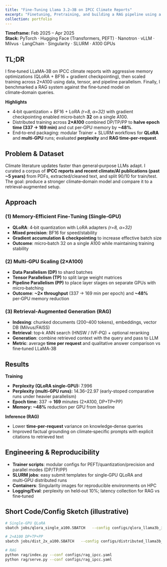 ```yaml
---
title: "Fine-Tuning Llama 3.2–3B on IPCC Climate Reports"
excerpt: "Finetuning, Pretraining, and building a RAG pipeline using a Llama3.2-3B model on IPCC Climate Reports in a distributed environment"
collection: portfolio
---
```

**Timeframe:** Feb 2025 – Apr 2025  
**Stack:** PyTorch · Hugging Face (Transformers, PEFT) · Nanotron · vLLM · Milvus · LangChain · Singularity · SLURM · A100 GPUs

## TL;DR

I fine‑tuned LLaMA‑3B on IPCC climate reports with aggressive memory optimizations (QLoRA + BF16 + gradient checkpointing), then scaled training across 2×A100 using data, tensor, and pipeline parallelism. Finally, I benchmarked a RAG system against the fine‑tuned model on climate‑domain queries.

**Highlights**

- 4‑bit quantization + BF16 + LoRA *(r=8, α=32)* with gradient checkpointing enabled micro‑batch **32** on a single A100.
- Distributed training across **2×A100** combined DP/TP/PP to **halve epoch time (337 → 169 min)** and cut per‑GPU memory by **~48%**.
- End‑to‑end packaging: modular Trainer + SLURM workflows for **QLoRA** and **multi‑GPU** runs; evaluated **perplexity** and **RAG time‑per‑request**.

## Problem & Dataset

Climate literature updates faster than general‑purpose LLMs adapt. I curated a corpus of **IPCC reports and recent climate/AI publications (past ~5 years)** from PDFs, extracted/cleaned text, and split 90/10 for train/test. The goal: produce a stronger climate‑domain model and compare it to a retrieval‑augmented setup.

## Approach

### (1) Memory‑Efficient Fine‑Tuning (Single‑GPU)

- **QLoRA**: 4‑bit quantization with LoRA adapters *(r=8, α=32)*
- **Mixed precision**: BF16 for speed/stability
- **Gradient accumulation & checkpointing** to increase effective batch size
- **Outcome**: micro‑batch 32 on a single A100 while maintaining training stability

### (2) Multi‑GPU Scaling (2×A100)

- **Data Parallelism (DP)** to shard batches
- **Tensor Parallelism (TP)** to split large weight matrices
- **Pipeline Parallelism (PP)** to place layer stages on separate GPUs with micro‑batching
- **Outcome**: **~2× throughput** (337 → 169 min per epoch) and **~48%** per‑GPU memory reduction

### (3) Retrieval‑Augmented Generation (RAG)

- **Indexing**: chunked documents (200–400 tokens), embeddings, vector DB (Milvus/FAISS)
- **Retrieval**: top‑k ANN search (HNSW / IVF‑PQ) + optional reranking
- **Generation**: combine retrieved context with the query and pass to LLM
- **Metric**: average **time per request** and qualitative answer comparison vs fine‑tuned LLaMA‑3B

## Results

**Training**

- **Perplexity (QLoRA single‑GPU):** 7.996  
- **Perplexity (multi‑GPU runs):** 14.36–22.97 (early‑stoped comparative runs under heavier parallelism)
- **Epoch time:** 337 → **169** minutes (2×A100, DP+TP+PP)
- **Memory:** **~48%** reduction per GPU from baseline

**Inference (RAG)**

- Lower **time‑per‑request** variance on knowledge‑dense queries
- Improved factual grounding on climate‑specific prompts with explicit citations to retrieved text

## Engineering & Reproducibility

- **Trainer scripts**: modular configs for PEFT/quantization/precision and parallel modes (DP/TP/PP)
- **SLURM jobs**: easy submit templates for single‑GPU QLoRA and multi‑GPU distributed runs
- **Containers**: Singularity images for reproducible environments on HPC
- **Logging/Eval**: perplexity on held‑out 10%; latency collection for RAG vs fine‑tuned

<!-- 
## What I’d Improve Next

- Deeper **TP/PP** partitioning heuristics for transformer blocks to smooth bubbles
- **Reranker** tuning (cross‑encoder) for harder retrieval sets
- Automated **data quality** checks and continual‑learning pipeline

--- -->

## Short Code/Config Sketch (illustrative)

```bash
# Single‑GPU QLoRA
sbatch jobs/qlora_single_a100.SBATCH   --config configs/qlora_llama3b_ipcc.yaml

# 2×A100 DP+TP+PP
sbatch jobs/dist_2x_a100.SBATCH   --config configs/distributed_llama3b_dp_tp_pp.yaml

# RAG
python rag/index.py --conf configs/rag_ipcc.yaml
python rag/serve.py --conf configs/rag_ipcc.yaml
```
